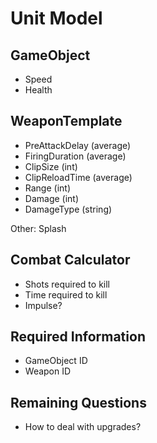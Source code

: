 # Unit Model

## GameObject
 - Speed
 - Health

## WeaponTemplate
 - PreAttackDelay (average)
 - FiringDuration (average)
 - ClipSize (int)
 - ClipReloadTime (average)
 - Range (int)
 - Damage (int)
 - DamageType (string)
 
Other: Splash

## Combat Calculator
 - Shots required to kill
 - Time required to kill
 - Impulse?

## Required Information
 - GameObject ID
 - Weapon ID

## Remaining Questions
 - How to deal with upgrades?
